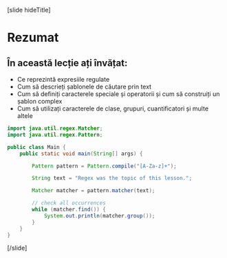 
[slide hideTitle]
# Rezumat

## În această lecție ați învățat:

- Ce reprezintă expresiile regulate
- Cum să descrieți șablonele de căutare prin text
- Cum să definiți caracterele speciale și operatorii și cum să construiți un șablon complex
- Cum să utilizați caracterele de clase, grupuri, cuantificatori și multe altele

```java live
import java.util.regex.Matcher;
import java.util.regex.Pattern;

public class Main {
    public static void main(String[] args) {

        Pattern pattern = Pattern.compile("[A-Za-z]+");

        String text = "Regex was the topic of this lesson.";

        Matcher matcher = pattern.matcher(text);

        // check all occurrences
        while (matcher.find()) {
            System.out.println(matcher.group());
        }
    }
}
```
[/slide]
